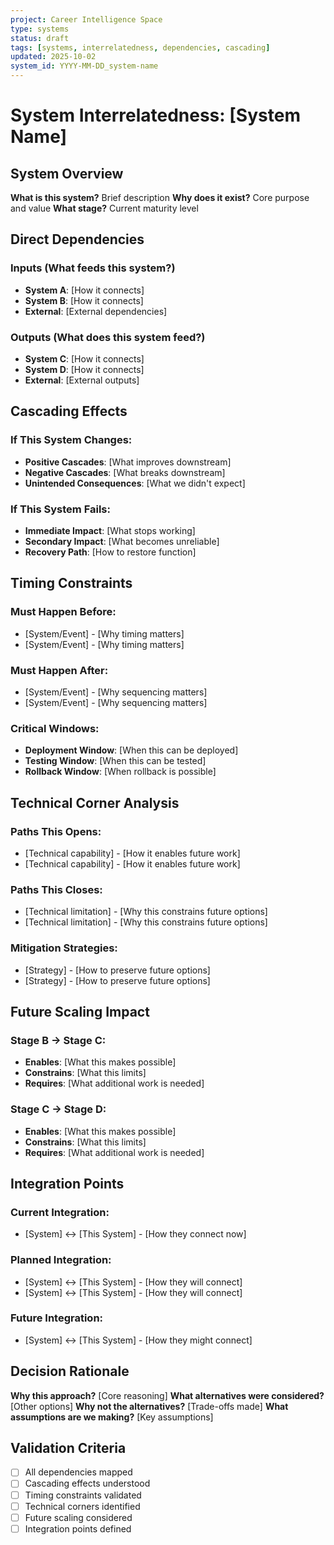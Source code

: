 ```yaml
---
project: Career Intelligence Space
type: systems
status: draft
tags: [systems, interrelatedness, dependencies, cascading]
updated: 2025-10-02
system_id: YYYY-MM-DD_system-name
---
```


# System Interrelatedness: [System Name]

## System Overview
**What is this system?** Brief description
**Why does it exist?** Core purpose and value
**What stage?** Current maturity level

## Direct Dependencies
### Inputs (What feeds this system?)
- **System A**: [How it connects]
- **System B**: [How it connects]
- **External**: [External dependencies]

### Outputs (What does this system feed?)
- **System C**: [How it connects]
- **System D**: [How it connects]
- **External**: [External outputs]

## Cascading Effects
### If This System Changes:
- **Positive Cascades**: [What improves downstream]
- **Negative Cascades**: [What breaks downstream]
- **Unintended Consequences**: [What we didn't expect]

### If This System Fails:
- **Immediate Impact**: [What stops working]
- **Secondary Impact**: [What becomes unreliable]
- **Recovery Path**: [How to restore function]

## Timing Constraints
### Must Happen Before:
- [System/Event] - [Why timing matters]
- [System/Event] - [Why timing matters]

### Must Happen After:
- [System/Event] - [Why sequencing matters]
- [System/Event] - [Why sequencing matters]

### Critical Windows:
- **Deployment Window**: [When this can be deployed]
- **Testing Window**: [When this can be tested]
- **Rollback Window**: [When rollback is possible]

## Technical Corner Analysis
### Paths This Opens:
- [Technical capability] - [How it enables future work]
- [Technical capability] - [How it enables future work]

### Paths This Closes:
- [Technical limitation] - [Why this constrains future options]
- [Technical limitation] - [Why this constrains future options]

### Mitigation Strategies:
- [Strategy] - [How to preserve future options]
- [Strategy] - [How to preserve future options]

## Future Scaling Impact
### Stage B → Stage C:
- **Enables**: [What this makes possible]
- **Constrains**: [What this limits]
- **Requires**: [What additional work is needed]

### Stage C → Stage D:
- **Enables**: [What this makes possible]
- **Constrains**: [What this limits]
- **Requires**: [What additional work is needed]

## Integration Points
### Current Integration:
- [System] ↔ [This System] - [How they connect now]

### Planned Integration:
- [System] ↔ [This System] - [How they will connect]
- [System] ↔ [This System] - [How they will connect]

### Future Integration:
- [System] ↔ [This System] - [How they might connect]

## Decision Rationale
**Why this approach?** [Core reasoning]
**What alternatives were considered?** [Other options]
**Why not the alternatives?** [Trade-offs made]
**What assumptions are we making?** [Key assumptions]

## Validation Criteria
- [ ] All dependencies mapped
- [ ] Cascading effects understood
- [ ] Timing constraints validated
- [ ] Technical corners identified
- [ ] Future scaling considered
- [ ] Integration points defined
